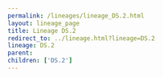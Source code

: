 ```yaml
---
permalink: /lineages/lineage_DS.2.html
layout: lineage_page
title: Lineage DS.2
redirect_to: ../lineage.html?lineage=DS.2
lineage: DS.2
parent: 
children: ['DS.2']
---
```

